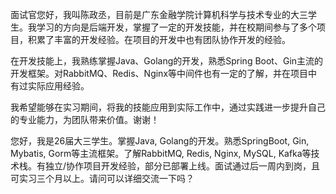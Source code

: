 面试官您好，我叫陈政丞，目前是广东金融学院计算机科学与技术专业的大三学生。我学习的方向是后端开发，掌握了一定的开发技能，并在校期间参与了多个项目，积累了丰富的开发经验。在项目的开发中也有团队协作开发的经验。

在开发技能上，我熟练掌握Java、Golang的开发，熟悉Spring Boot、Gin主流的开发框架。对RabbitMQ、Redis、Nginx等中间件也有一定的了解，并在项目中有过实际应用经验。

我希望能够在实习期间，将我的技能应用到实际工作中，通过实践进一步提升自己的专业能力，为团队带来价值。谢谢！



您好，我是26届大三学生。掌握Java, Golang的开发。熟悉SpringBoot, Gin, Mybatis, Gorm等主流框架。了解RabbitMQ, Redis, Nginx, MySQL, Kafka等技术栈。有独立/协作项目开发经验，部分已部署上线。面试通过后一周内到岗，且可实习三个月以上。请问可以详细交流一下吗？